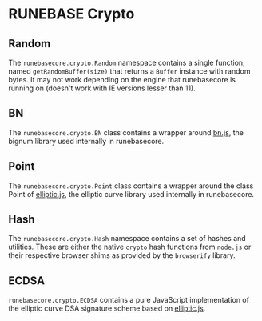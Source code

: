 # RUNEBASE Crypto

## Random
The `runebasecore.crypto.Random` namespace contains a single function, named `getRandomBuffer(size)` that returns a `Buffer` instance with random bytes. It may not work depending on the engine that runebasecore is running on (doesn't work with IE versions lesser than 11).

## BN
The `runebasecore.crypto.BN` class contains a wrapper around [bn.js](https://github.com/indutny/bn.js), the bignum library used internally in runebasecore.

## Point
The `runebasecore.crypto.Point` class contains a wrapper around the class Point of [elliptic.js](https://github.com/indutny/elliptic), the elliptic curve library used internally in runebasecore.

## Hash
The `runebasecore.crypto.Hash` namespace contains a set of hashes and utilities. These are either the native `crypto` hash functions from `node.js` or their respective browser shims as provided by the `browserify` library.

## ECDSA
`runebasecore.crypto.ECDSA` contains a pure JavaScript implementation of the elliptic curve DSA signature scheme based on [elliptic.js](https://github.com/indutny/elliptic).
